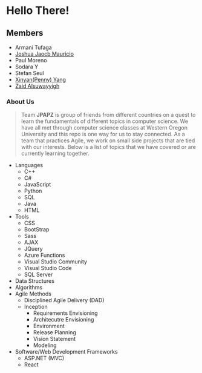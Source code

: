 # Hello There!

## Members
* Armani Tufaga
* [Joshua Jaocb Mauricio](https://github.com/jmauricio1)
* Paul Moreno
* Sodara Y
* Stefan Seul
* [Xinyan(Penny) Yang](https://github.com/Penny993131)
* [Zaid Alsuwayyigh](https://github.com/ZeedAlsuwayyigh)

### About Us
> Team **JPAPZ** is group of friends from different countries on a quest to learn the fundamentals of different topics in computer science.
> We have all met through computer science classes at Western Oregon University and this repo is one way for us to stay connected.
> As a team that practices Agile, we work on small side projects that are tied with our interests.
> Below is a list of topics that we have covered or are currently learning together.
* Languages
	* C++
	* C#
	* JavaScript
	* Python
	* SQL
	* Java
	* HTML
* Tools
	* CSS
	* BootStrap
	* Sass
	* AJAX
	* JQuery
	* Azure Functions
	* Visual Studio Community
	* Visual Studio Code
	* SQL Server
* Data Structures
* Algorithms 
* Agile Methods
	* Disciplined Agile Delivery (DAD)
	* Inception
		* Requirements Envisioning
		* Architecutre Envisioning
		* Environment
		* Release Planning
		* Vision Statement
		* Modeling
* Software/Web Development Frameworks
	* ASP.NET (MVC)
	* React
